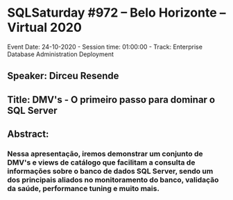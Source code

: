# SQLSaturday #972 – Belo Horizonte – Virtual 2020
Event Date: 24-10-2020 - Session time: 01:00:00 - Track: Enterprise Database Administration  Deployment
## Speaker: Dirceu Resende
## Title: DMV's - O primeiro passo para dominar o SQL Server
## Abstract:
### Nessa apresentação, iremos demonstrar um conjunto de DMV's e views de catálogo que facilitam a consulta de informações sobre o banco de dados SQL Server, sendo um dos principais aliados no monitoramento do banco, validação da saúde, performance tuning e muito mais.
